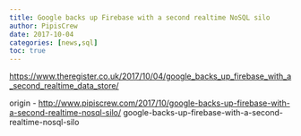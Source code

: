 ```yaml
---
title: Google backs up Firebase with a second realtime NoSQL silo
author: PipisCrew
date: 2017-10-04
categories: [news,sql]
toc: true
---
```


https://www.theregister.co.uk/2017/10/04/google_backs_up_firebase_with_a_second_realtime_data_store/

origin - http://www.pipiscrew.com/2017/10/google-backs-up-firebase-with-a-second-realtime-nosql-silo/ google-backs-up-firebase-with-a-second-realtime-nosql-silo